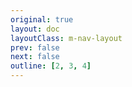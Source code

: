 ```yaml
---
original: true
layout: doc
layoutClass: m-nav-layout
prev: false
next: false
outline: [2, 3, 4]
---
```


<style src="/.vitepress/theme/style/nav.css"></style>

<script setup>
import { UI_DATA } from '/.vitepress/theme/untils/navigation_data/ui'
</script>





<MNavLinks v-for="{title, items} in UI_DATA" :title="title" :items="items"/>